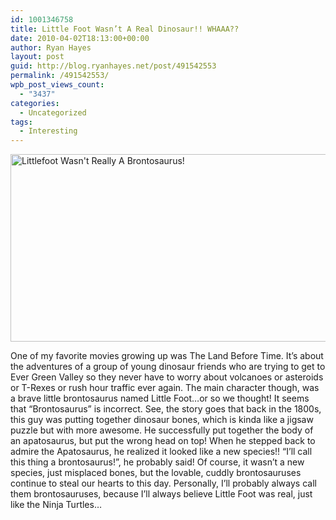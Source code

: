 ```yaml
---
id: 1001346758
title: Little Foot Wasn’t A Real Dinosaur!! WHAAA??
date: 2010-04-02T18:13:00+00:00
author: Ryan Hayes
layout: post
guid: http://blog.ryanhayes.net/post/491542553
permalink: /491542553/
wpb_post_views_count:
  - "3437"
categories:
  - Uncategorized
tags:
  - Interesting
---
```

<img height="300" align="top" width="531" src="http://1.bp.blogspot.com/_au5ceRtgSeU/SJIc4VZ3hcI/AAAAAAAAALg/olVoNEoqUHM/s400/land-time_l.jpg" alt="Littlefoot Wasn't Really A Brontosaurus!" alt="" />

One of my favorite movies growing up was The Land Before Time. It’s about the adventures of a group of young dinosaur friends who are trying to get to Ever Green Valley so they never have to worry about volcanoes or asteroids or T-Rexes or rush hour traffic ever again. The main character though, was a brave little brontosaurus named Little Foot…or so we thought! It seems that “Brontosaurus” is incorrect. See, the story goes that back in the 1800s, this guy was putting together dinosaur bones, which is kinda like a jigsaw puzzle but with more awesome. He successfully put together the body of an apatosaurus, but put the wrong head on top! When he stepped back to admire the Apatosaurus, he realized it looked like a new species!! “I’ll call this thing a brontosaurus!”, he probably said! Of course, it wasn’t a new species, just misplaced bones, but the lovable, cuddly brontosauruses continue to steal our hearts to this day. Personally, I’ll probably always call them brontosauruses, because I’ll always believe Little Foot was real, just like the Ninja Turtles&#8230;